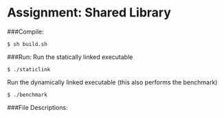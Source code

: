 Assignment: Shared Library
==========================

###Compile:
```shell
$ sh build.sh
```

###Run:
Run the statically linked executable
```shell
$ ./staticlink
```

Run the dynamically linked executable (this also performs the benchmark)
```shell
$ ./benchmark
```

###File Descriptions:

